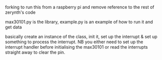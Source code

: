 forking to run this from a raspberry pi and remove reference to the rest of zerynth's code

max30101.py is the library, example.py is an example of how to run it and get data


basically create an instance of the class, init it, set up the interrupt & set up something to process the interrupt. 
NB you either  need to set up the interrupt handler before initialising the max30101 or read the interrupts straight away to clear the pin. 

